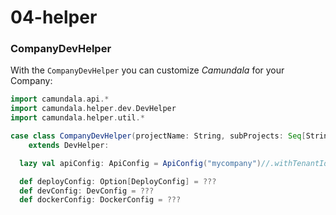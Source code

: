 # 04-helper

### CompanyDevHelper
With the `CompanyDevHelper` you can customize  _Camundala_ for your Company:

```scala mdoc
import camundala.api.*
import camundala.helper.dev.DevHelper
import camundala.helper.util.*

case class CompanyDevHelper(projectName: String, subProjects: Seq[String] = Seq.empty)
    extends DevHelper:

  lazy val apiConfig: ApiConfig = ApiConfig("mycompany")//.withTenantId("mycompany")...

  def deployConfig: Option[DeployConfig] = ???
  def devConfig: DevConfig = ???
  def dockerConfig: DockerConfig = ???

```
